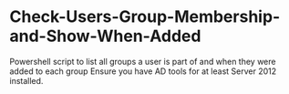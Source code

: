 # Check-Users-Group-Membership-and-Show-When-Added
Powershell script to list all groups a user is part of and when they were added to each group
Ensure you have AD tools for at least Server 2012 installed.
